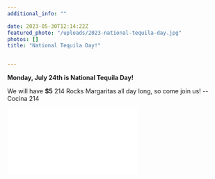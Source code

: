 ```yaml
---
additional_info: ""

date: 2023-05-30T12:14:22Z
featured_photo: "/uploads/2023-national-tequila-day.jpg"
photos: []
title: "National Tequila Day!"


---
```

**Monday, July 24th is National Tequila Day!**

We will have **$5** 214 Rocks Margaritas all day long, so come join us!
-- Cocina 214

![](/uploads/2023-national-tequila-day.pdf)